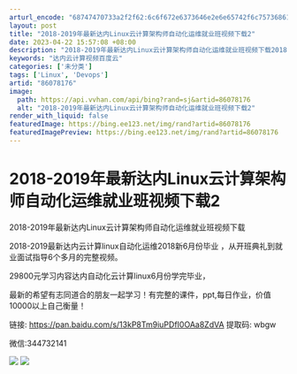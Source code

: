 ```yaml
---
arturl_encode: "68747470733a2f2f62:6c6f672e6373646e2e6e65742f6c757368616e677368697969:2f61727469636c652f64657461696c732f3836303738313736"
layout: post
title: "2018-2019年最新达内Linux云计算架构师自动化运维就业班视频下载2"
date: 2023-04-22 15:57:08 +08:00
description: "2018-2019年最新达内Linux云计算架构师自动化运维就业班视频下载2018-2019最新达内"
keywords: "达内云计算视频百度云"
categories: ['未分类']
tags: ['Linux', 'Devops']
artid: "86078176"
image:
  path: https://api.vvhan.com/api/bing?rand=sj&artid=86078176
  alt: "2018-2019年最新达内Linux云计算架构师自动化运维就业班视频下载2"
render_with_liquid: false
featuredImage: https://bing.ee123.net/img/rand?artid=86078176
featuredImagePreview: https://bing.ee123.net/img/rand?artid=86078176
---
```


# 2018-2019年最新达内Linux云计算架构师自动化运维就业班视频下载2

2018-2019年最新达内Linux云计算架构师自动化运维就业班视频下载

2018-2019最新达内云计算linux自动化运维2018新6月份毕业 ，从开班典礼到就业面试指导6个多月的完整视频。

29800元学习内容达内自动化云计算linux6月份学完毕业，

最新的希望有志同道合的朋友一起学习！有完整的课件，ppt,每日作业，价值10000以上自己衡量！
  
链接: https://pan.baidu.com/s/13kP8Tm9iuPDfI0OAa8ZdVA 提取码: wbgw

微信:344732141

![](https://i-blog.csdnimg.cn/blog_migrate/2835a13756979c6b49d44b95bd1f47fb.png)
![](https://i-blog.csdnimg.cn/blog_migrate/1d54b34f0a52c702c9a79bfeb23f5e4b.png)